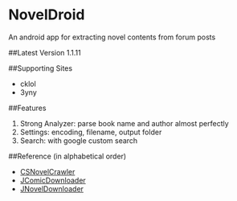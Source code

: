 NovelDroid
==========
An android app for extracting novel contents from forum posts

##Latest Version
1.1.11

##Supporting Sites
* cklol
* 3yny

##Features
1. Strong Analyzer: parse book name and author almost perfectly
2. Settings: encoding, filename, output folder
3. Search: with google custom search

##Reference (in alphabetical order)
* [CSNovelCrawler](http://rngmontoli.blogspot.tw/2013/06/csnovelcrawler.html)
* [JComicDownloader](https://sites.google.com/site/jcomicdownloader/)
* [JNovelDownloader](http://www.pupuliao.info/jnoveldownloader-%E5%B0%8F%E8%AA%AA%E4%B8%8B%E8%BC%89%E5%99%A8/)
